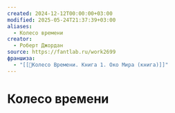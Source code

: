 ```yaml
---
created: 2024-12-12T00:00:00+03:00
modified: 2025-05-24T21:37:39+03:00
aliases:
  - Колесо времени
creator:
  - Роберт Джордан
source: https://fantlab.ru/work2699
франшиза:
  - "[[📘Колесо Времени. Книга 1. Око Мира (книга)]]"
---
```


# Колесо времени

